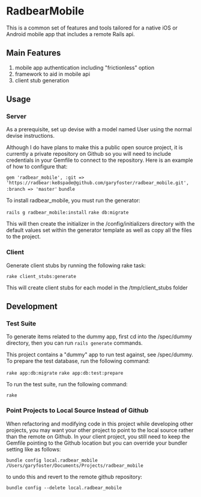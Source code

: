 # RadbearMobile

This is a common set of features and tools tailored for a native iOS or Android mobile app that includes a remote Rails api.

## Main Features
1. mobile app authentication including "frictionless" option
1. framework to aid in mobile api
1. client stub generation

## Usage

### Server
As a prerequisite, set up devise with a model named User using the normal devise instructions.

Although I do have plans to make this a public open source project, it is currently a private repository on Github so you will need to include credentials in your Gemfile to connect to the repository. Here is an example of how to configure that:

`gem 'radbear_mobile', :git => 'https://radbear:ke8spade@github.com/garyfoster/radbear_mobile.git', :branch => 'master'`
`bundle`

To install radbear_mobile, you must run the generator: 

`rails g radbear_mobile:install`
`rake db:migrate`

This will then create the initializer in the /config/initializers directory with the default values set within the generator template as well as copy all the files to the project.

### Client
Generate client stubs by running the following rake task:

`rake client_stubs:generate`

This will create client stubs for each model in the /tmp/client_stubs folder

## Development

### Test Suite

To generate items related to the dummy app, first cd into the /spec/dummy directory, then you can run `rails generate` commands.

This project contains a "dummy" app to run test against, see /spec/dummy. To prepare the test database, run the following command:

`rake app:db:migrate`
`rake app:db:test:prepare`

To run the test suite, run the following command:

`rake`

### Point Projects to Local Source Instead of Github

When refactoring and modifying code in this project while developing other projects, you may want your other project to point to the local source rather than the remote on Github. In your client project, you still need to keep the Gemfile pointing to the Github location but you can override your bundler setting like as follows:

`bundle config local.radbear_mobile /Users/garyfoster/Documents/Projects/radbear_mobile`

to undo this and revert to the remote github repository:

`bundle config --delete local.radbear_mobile`